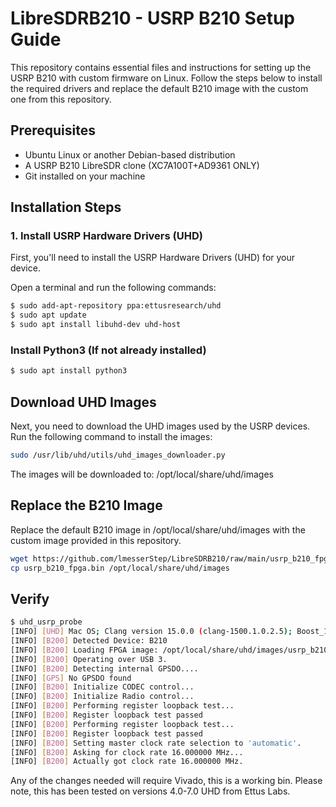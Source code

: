 # LibreSDRB210 - USRP B210 Setup Guide

This repository contains essential files and instructions for setting up the USRP B210 with custom firmware on Linux. Follow the steps below to install the required drivers and replace the default B210 image with the custom one from this repository.

## Prerequisites

- Ubuntu Linux or another Debian-based distribution
- A USRP B210 LibreSDR clone (XC7A100T+AD9361 ONLY)
- Git installed on your machine

## Installation Steps

### 1. Install USRP Hardware Drivers (UHD)

First, you'll need to install the USRP Hardware Drivers (UHD) for your device.

Open a terminal and run the following commands:

```bash
$ sudo add-apt-repository ppa:ettusresearch/uhd
$ sudo apt update
$ sudo apt install libuhd-dev uhd-host
```
### Install Python3 (If not already installed)
```bash
$ sudo apt install python3
```


## Download UHD Images
Next, you need to download the UHD images used by the USRP devices. Run the following command to install the images:
```bash
sudo /usr/lib/uhd/utils/uhd_images_downloader.py
```
The images will be downloaded to:
/opt/local/share/uhd/images

## Replace the B210 Image

Replace the default B210 image in /opt/local/share/uhd/images with the custom image provided in this repository.
```bash
wget https://github.com/lmesserStep/LibreSDRB210/raw/main/usrp_b210_fpga.bin
cp usrp_b210_fpga.bin /opt/local/share/uhd/images
```

## Verify

```bash
$ uhd_usrp_probe
[INFO] [UHD] Mac OS; Clang version 15.0.0 (clang-1500.1.0.2.5); Boost_107100; UHD_3.15.0.0-MacPorts-Release
[INFO] [B200] Detected Device: B210
[INFO] [B200] Loading FPGA image: /opt/local/share/uhd/images/usrp_b210_fpga.bin...
[INFO] [B200] Operating over USB 3.
[INFO] [B200] Detecting internal GPSDO.... 
[INFO] [GPS] No GPSDO found
[INFO] [B200] Initialize CODEC control...
[INFO] [B200] Initialize Radio control...
[INFO] [B200] Performing register loopback test... 
[INFO] [B200] Register loopback test passed
[INFO] [B200] Performing register loopback test... 
[INFO] [B200] Register loopback test passed
[INFO] [B200] Setting master clock rate selection to 'automatic'.
[INFO] [B200] Asking for clock rate 16.000000 MHz... 
[INFO] [B200] Actually got clock rate 16.000000 MHz.
```

Any of the changes needed will require Vivado, this is a working bin. Please note, this has been tested on versions 4.0-7.0 UHD from Ettus Labs. 


